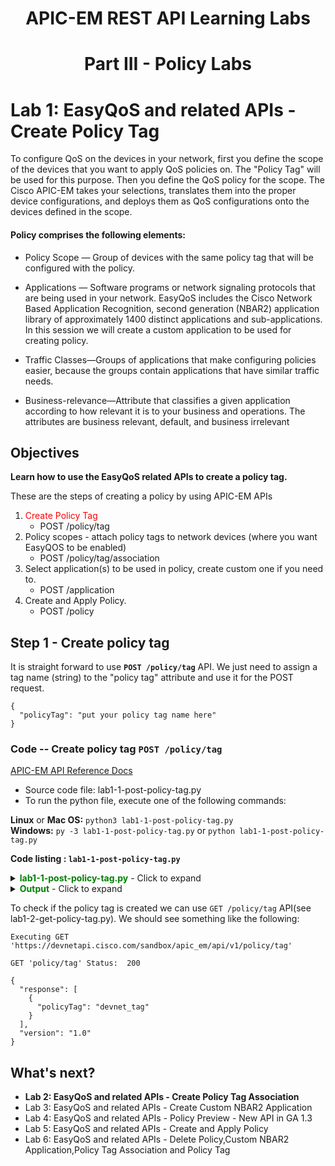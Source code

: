 #  <center>APIC-EM REST API Learning Labs</center>

# <center>Part III - Policy Labs</center>

# Lab 1: EasyQoS and related APIs - Create Policy Tag


To configure QoS on the devices in your network, first you define the scope of the devices that you want to apply QoS policies on. The "Policy Tag" will be used for this purpose. Then you define the QoS policy for the scope. The Cisco APIC-EM takes your selections, translates them into the proper device configurations, and deploys them as QoS configurations onto the devices defined in the scope.

#### Policy comprises the following elements:

* Policy Scope — Group of devices with the same policy tag that will be configured with the policy.

* Applications — Software programs or network signaling protocols that are being used in your network. EasyQoS includes the Cisco Network Based Application Recognition, second generation (NBAR2) application library of approximately 1400 distinct applications and sub-applications. In this session we will create a custom application to be used for creating policy.

* Traffic Classes—Groups of applications that make configuring policies easier, because the groups contain applications that have similar traffic needs.

* Business-relevance—Attribute that classifies a given application according to how relevant it is to your business and operations. The attributes are business relevant, default, and business irrelevant


## Objectives
**Learn how to use the EasyQoS related APIs to create a policy tag.**

These are the steps of creating a policy by using APIC-EM APIs


1. <font color='red'>Create Policy Tag</font>
   * POST /policy/tag 
2. Policy scopes - attach policy tags to network devices (where you want EasyQOS to be enabled)
   * POST /policy/tag/association
3. Select application(s) to be used in policy, create custom one if you need to.
   * POST /application
4. Create and Apply Policy.
   * POST /policy

## Step 1 - Create policy tag
It is straight forward to use **`POST /policy/tag`** API.
We just need to assign a tag name (string) to the "policy tag" attribute and use it for the POST request.

```
{
  "policyTag": "put your policy tag name here"
}
```
### Code -- Create policy tag ```POST /policy/tag```

[APIC-EM API Reference Docs](http://devnetapic.cisco.com/)

*  Source code file: lab1-1-post-policy-tag.py
*  To run the python file, execute one of the following commands:<br>

  **Linux** or **Mac OS:**  `python3 lab1-1-post-policy-tag.py`<br>
  **Windows:**  `py -3 lab1-1-post-policy-tag.py` or `python lab1-1-post-policy-tag.py`<br>

**Code listing : `lab1-1-post-policy-tag.py`**

<details>
<summary><font color='green'><b>lab1-1-post-policy-tag.py</b></font> - Click to expand</summary>

<pre><code>
"""
Script name: lab1-1-post-policy-tag
Create a policy tag
"""

from apicem import \* # APIC-EM IP is assigned in apicem_config.py

def create_policy_tag(ap,tag_json):
    """
    This function is used to create a policy tag
    
    Parameters
    ----------
    ap (object): apic-em object that defined in apicem.py
    tag_json(JSON): JSON object for POST /policy/tag

    Return:
    -------
    None
    
    """
    
    try:
        resp = ap.post(api="policy/tag",data=tag\_json,printOut=True)
    except:
        print ("Something wrong with POST /policy/tag !")
        
##################################################################

if \_\_name\_\_ == "\_\_main\_\_": # Execute only if run as a script
    
    myapicem = apicem() # Initialize apicem instance, taking all defaults from apicem_config.py
    
    # Ask user's input 
    # In the loop until input is not null or is 'exit'
    print ("** Tag must only include letters, numbers, underscore and hyphen, no space between two words **")
    while True:
        pTag = input('=> Enter policy tag name that you like to create: ')
        pTag = pTag.lstrip() # Ignore leading space
        if pTag.lower() == 'exit': 
            sys.exit()  
        if pTag == "":
            print ("Oops! Policy tag name cannot be NULL please try again or enter 'exit'")
        else:
            break
        
    # JSON for "POST policy/tag" request, taking user's input as tag name <br>       
    tag_json = {
        "policyTag": pTag    
    }
    
    create_policy_tag(myapicem,tag_json) # Create tag function
    
</code></pre>
</details>

<details>
<summary><font color='green'><b>Output</b></font> - Click to expand</summary>

<pre><code>
** Tag must only include letters, numbers, underscore and hyphen, no space between two words **
=> Enter policy tag name that you like to create: devnet_tag

Executing POST 'https://devnetapi.cisco.com/sandbox/apic_em/api/v1/policy/tag'

POST 'policy/tag' Status:  202 

Response:
 {
    "version": "1.0",
    "response": {
        "taskId": "55f778c0-659f-4898-b646-bc35a3faf9a5",
        "url": "/api/v1/task/55f778c0-659f-4898-b646-bc35a3faf9a5"
    }
}
</code></pre>
</details>

To check if the policy tag is created we can use `GET /policy/tag` API(see lab1-2-get-policy-tag.py). We should see something like the following:


```
Executing GET 'https://devnetapi.cisco.com/sandbox/apic_em/api/v1/policy/tag'

GET 'policy/tag' Status:  200 

{
  "response": [
    {
      "policyTag": "devnet_tag"
    }
  ],
  "version": "1.0"
}
```
## What's next?

* **Lab 2: EasyQoS and related APIs - Create Policy Tag Association**
* Lab 3: EasyQoS and related APIs - Create Custom NBAR2 Application
* Lab 4: EasyQoS and related APIs - Policy Preview - New API in GA 1.3
* Lab 5: EasyQoS and related APIs - Create and Apply Policy
* Lab 6: EasyQoS and related APIs - Delete Policy,Custom NBAR2 Application,Policy Tag Association and Policy Tag
